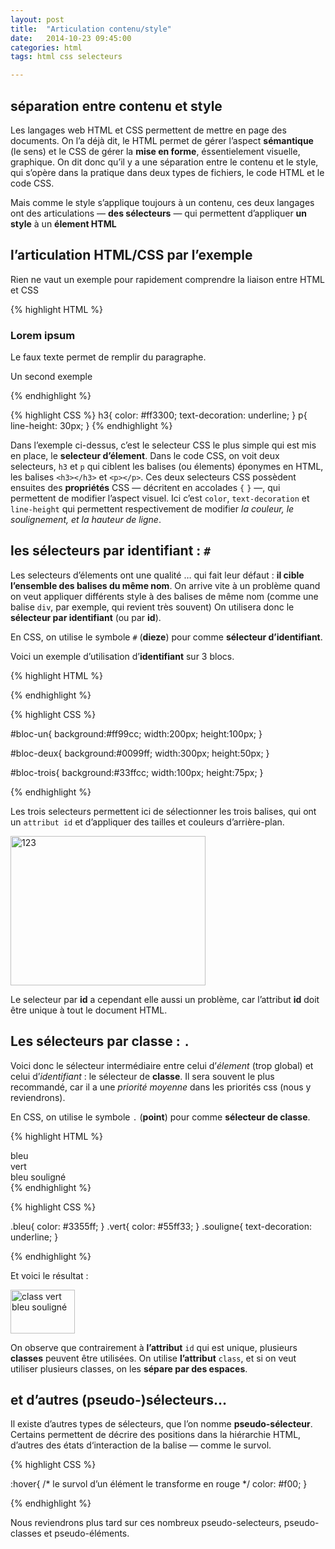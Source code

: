 ```yaml
---
layout: post
title:  "Articulation contenu/style"
date:   2014-10-23 09:45:00
categories: html
tags: html css selecteurs

---
```



## séparation entre contenu et style

Les langages web HTML et CSS permettent de mettre en page des documents. On l’a déjà dit, le HTML permet de gérer l’aspect **sémantique** (le sens) et le CSS de gérer la **mise en forme**, éssentielement visuelle, graphique. On dit donc qu’il y a une séparation entre le contenu et le style, qui s’opère dans la pratique dans deux types de fichiers, le code HTML et le code CSS. 

Mais comme le style s’applique toujours à un contenu, ces deux langages ont des articulations — **des sélecteurs** — qui permettent d’appliquer **un style** à un **élement HTML**


## l’articulation HTML/CSS par l’exemple

Rien ne vaut un exemple pour rapidement comprendre la liaison entre HTML et CSS

{% highlight HTML %}
<div>
	<h3>Lorem ipsum</h3>
	<p>Le faux texte permet de remplir du paragraphe.</p>
	<p>Un second exemple</p>
</div>
{% endhighlight %}

{% highlight CSS %}
h3{
	color: #ff3300;
	text-decoration: underline;
}
p{
	line-height: 30px;
}
{% endhighlight %}

Dans l’exemple ci-dessus, c’est le selecteur CSS le plus simple qui est mis en place, le **selecteur d’élement**.
Dans le code CSS, on voit deux selecteurs, `h3` et `p` qui ciblent les balises (ou élements) éponymes en HTML,
les balises `<h3></h3>` et `<p></p>`. Ces deux selecteurs CSS possèdent ensuites des **propriétés** CSS — décritent en accolades `{` `}` —,
qui permettent de modifier l’aspect visuel. Ici c’est `color`, `text-decoration` et `line-height` qui permettent respectivement de
modifier *la couleur, le soulignement, et la hauteur de ligne*.

## les sélecteurs par identifiant : `#`

Les selecteurs d’élements ont une qualité … qui fait leur défaut : **il cible l’ensemble des balises du même nom**.
On arrive vite à un problème quand on veut appliquer différents style à des balises de même nom (comme une balise `div`, par exemple, qui revient très souvent)
On utilisera donc le **sélecteur par identifiant** (ou par **id**).

En CSS, on utilise le symbole `#` (**dieze**) pour comme **sélecteur d’identifiant**.

Voici un exemple d’utilisation d’**identifiant** sur 3 blocs.

{% highlight HTML %}
<div id="bloc-un"></div>

<div id="bloc-deux"></div>

<div id="bloc-trois"></div>
{% endhighlight %}

{% highlight CSS %}

#bloc-un{
	background:#ff99cc;
	width:200px;
	height:100px;
}

#bloc-deux{
	background:#0099ff;
	width:300px;
	height:50px;
}

#bloc-trois{
	background:#33ffcc;
	width:100px;
	height:75px;
}

{% endhighlight %}

Les trois selecteurs permettent ici de sélectionner les trois balises, qui ont un `attribut id` et d’appliquer des tailles et couleurs d’arrière-plan.

<img src="/3dvg-web/images/blocs-123.png" alt="123" width="312" height="239" />

Le selecteur par **id** a cependant elle aussi un problème, car l’attribut **id** doit être unique à tout le document HTML.

## Les sélecteurs par classe : `.`

Voici donc le sélecteur intermédiaire entre celui d’*élement* (trop global) et celui d’*identifiant* : le sélecteur de **classe**. Il sera souvent le plus recommandé, car il a une *priorité moyenne* dans les priorités css (nous y reviendrons).

En CSS, on utilise le symbole `.` (**point**) pour comme **sélecteur de classe**.

{% highlight HTML %}
<div class="bleu">bleu</div>

<div class="vert">vert</div>

<div class="bleu souligne">bleu souligné</div>
{% endhighlight %}

{% highlight CSS %}

.bleu{
	color: #3355ff;
}
.vert{
	color: #55ff33;
}
.souligne{
	text-decoration: underline;
}

{% endhighlight %}

Et voici le résultat :

<img alt="class vert bleu souligné" src="/3dvg-web/images/class-bleu-vert-souligne.png" width="103" height="70" />

On observe que contrairement à **l’attribut** `id` qui est unique, plusieurs **classes** peuvent être utilisées.
On utilise **l’attribut** `class`, et si on veut utiliser plusieurs classes, on les **sépare par des espaces**.

## et d’autres (pseudo-)sélecteurs…

Il existe d’autres types de sélecteurs, que l’on nomme **pseudo-sélecteur**.
Certains permettent de décrire des positions dans la hiérarchie HTML, d’autres des états d‘interaction de la balise — comme le survol.

{% highlight CSS %}

:hover{
	/* le survol d’un élément le transforme en rouge */
	color: #f00;
}

{% endhighlight %}

Nous reviendrons plus tard sur ces nombreux pseudo-selecteurs, pseudo-classes et pseudo-éléments.


